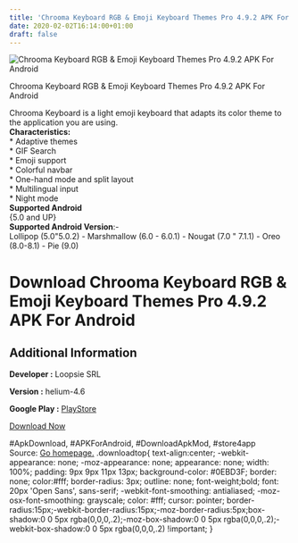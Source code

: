```yaml
---
title: 'Chrooma Keyboard RGB & Emoji Keyboard Themes Pro 4.9.2 APK For Android'
date: 2020-02-02T16:14:00+01:00
draft: false
---
```


![Chrooma Keyboard RGB & Emoji Keyboard Themes Pro 4.9.2 APK For Android](https://i2.wp.com/apkhome.net/wp-content/uploads/2020/02/Chrooma-Keyboard-RGB-Emoji-Keyboard-Themes-Pro-4.9.2.png "Chrooma Keyboard RGB & Emoji Keyboard Themes Pro 4.9.2 APK For Android")

  

Chrooma Keyboard RGB & Emoji Keyboard Themes Pro 4.9.2 APK For Android

Chrooma Keyboard is a light emoji keyboard that adapts its color theme to the application you are using.  
**Characteristics:**  
\* Adaptive themes  
\* GIF Search  
\* Emoji support  
\* Colorful navbar  
\* One-hand mode and split layout  
\* Multilingual input  
\* Night mode  
**Supported Android**  
{5.0 and UP}  
**Supported Android Version**:-  
Lollipop (5.0"5.0.2) - Marshmallow (6.0 - 6.0.1) - Nougat (7.0 " 7.1.1) - Oreo (8.0-8.1) - Pie (9.0)

Download Chrooma Keyboard RGB & Emoji Keyboard Themes Pro 4.9.2 APK For Android
===============================================================================

Additional Information
----------------------

**Developer :** Loopsie SRL

**Version :** helium-4.6

**Google Play :** [PlayStore](https://play.google.com/store/apps/details?id=com.gamelounge.chroomakeyboard)

  

[Download Now](https://store4app.co/post/chrooma-keyboard-rgb-amp-emoji-keyboard-themes-pro-4-9-2-apk-for-android_1580626643)

  
#ApkDownload, #APKForAndroid, #DownloadApkMod, #store4app  
Source: [Go homepage.](https://store4app.co/post/chrooma-keyboard-rgb-amp-emoji-keyboard-themes-pro-4-9-2-apk-for-android_1580626643) .downloadtop{ text-align:center; -webkit-appearance: none; -moz-appearance: none; appearance: none; width: 100%; padding: 9px 9px 11px 13px; background-color: #0EBD3F; border: none; color:#fff; border-radius: 3px; outline: none; font-weight;bold; font: 20px 'Open Sans', sans-serif; -webkit-font-smoothing: antialiased; -moz-osx-font-smoothing: grayscale; color: #fff; cursor: pointer; border-radius:15px;-webkit-border-radius:15px;-moz-border-radius:5px;box-shadow:0 0 5px rgba(0,0,0,.2);-moz-box-shadow:0 0 5px rgba(0,0,0,.2);-webkit-box-shadow:0 0 5px rgba(0,0,0,.2) !important; }